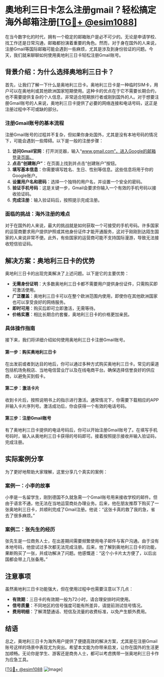 # 奧地利三日卡怎么注册gmail？轻松搞定海外邮箱注册[[TG💪+ @esim1088](https://t.me/s/esim1088)]

在当今数字化的时代，拥有一个稳定的邮箱账户是必不可少的。无论是申请学校、找工作还是日常沟通，邮箱都扮演着重要的角色。然而，对于身在国外的人来说，注册Gmail等国际邮箱可能会遇到一些麻烦，尤其是涉及到身份验证的问题。今天，我们就来聊聊如何使用奥地利三日卡轻松注册Gmail账号。

## 背景介绍：为什么选择奥地利三日卡？

首先，让我们了解一下什么是奥地利三日卡。奥地利三日卡是一种临时SIM卡，用户可以在奥地利或其他欧洲国家短期使用。这种卡的优点在于它不需要长期合约，也不需要提供复杂的个人信息，非常适合短期旅行者或刚到国外的人。对于想要注册Gmail账号的人来说，奥地利三日卡提供了必要的网络连接和电话号码，这正是注册过程中不可或缺的部分。

### 注册Gmail账号的基本流程

注册Gmail账号的过程并不复杂，但如果你身处国外，尤其是没有本地号码的情况下，可能会遇到一些障碍。以下是一般的注册步骤：

1. **访问Gmail官网**：打开浏览器，输入“www.gmail.com”，进入Google的邮箱登录页面。
2. **点击“创建账户”**：在页面上找到并点击“创建账户”按钮。
3. **填写基本信息**：你需要填写姓名、生日、性别等信息。这些信息将用于你的Google账户。
4. **设置用户名和密码**：选择一个独特的用户名，并设置一个安全的密码。
5. **验证手机号码**：这是关键一步，Gmail会要求你输入一个有效的手机号码以接收验证码。
6. **完成注册**：输入验证码后，按照提示完成注册。

### 面临的挑战：海外注册的难点

对于在国外的人来说，最大的挑战就是如何获取一个可接受的手机号码。许多国家的运营商要求用户提供护照或其他身份证件才能开通服务，这对于刚刚到达陌生国家的人来说非常不便。此外，有些国家的运营商可能不支持国际漫游，导致无法接收短信验证码。

## 解决方案：奥地利三日卡的优势

奥地利三日卡的出现完美解决了上述问题。以下是它的主要优势：

- **无需身份证明**：大多数奥地利三日卡都不需要用户提供身份证件，只需购买即可激活使用。
- **广泛覆盖**：奥地利三日卡可以在整个欧洲范围内使用，即使你在其他欧洲国家也可以享受良好的网络服务。
- **即时可用**：购买后即可立即激活，无需等待。
- **价格实惠**：相比长期合约套餐，奥地利三日卡的价格更加亲民。

### 具体操作指南

接下来，我们将详细介绍如何使用奥地利三日卡注册Gmail账号。

#### 第一步：购买奥地利三日卡

在出发前或者到达目的地后，你可以通过多种方式购买奥地利三日卡。常见的渠道包括机场免税店、当地电信营业厅以及在线电商平台。确保选择信誉良好的供应商，以避免买到假卡。

#### 第二步：激活卡片

收到卡片后，按照说明书上的指示进行激活。通常情况下，你需要下载相应的APP并输入卡片序列号。激活成功后，你会获得一个有效的电话号码。

#### 第三步：注册Gmail账号

有了奥地利三日卡提供的电话号码后，你可以开始注册Gmail账号了。在填写手机号码时，输入从奥地利三日卡获得的号码即可。接着按照提示接收并输入验证码，完成注册。

## 实际案例分享

为了更好地帮助大家理解，这里分享几个真实的案例：

### 案例一：小李的故事

小李是一名留学生，刚到德国不久就急需一个Gmail账号用来接收学校的邮件。但由于语言不通，他无法在当地运营商处办理业务。后来，他在朋友推荐下购买了一张奥地利三日卡，并顺利完成了Gmail注册。他说：“这张卡真的救了我的急，省去了很多麻烦。”

### 案例二：张先生的经历

张先生是一位商务人士，在出差期间需要频繁使用电子邮件与客户沟通。由于没有本地号码，他尝试过多次都无法完成注册。后来，他了解到奥地利三日卡的功能，果断购买了一张，并成功解决了问题。他感慨道：“这个小卡片太方便了，以后出国都会带上几张备用。”

## 注意事项

虽然奥地利三日卡功能强大，但在使用过程中也需要注意以下几点：

- **有效期**：三日卡的有效期一般为72小时，请合理安排时间使用。
- **信号质量**：不同地区的信号强度可能有所差异，请提前测试信号情况。
- **费用明细**：了解清楚通话、短信及流量的收费标准，以免产生额外费用。

## 结语

总之，奥地利三日卡为海外用户提供了便捷高效的解决方案，尤其是在注册Gmail账号这样的场景中表现尤为突出。希望本文能为你带来启发，让你在国外的生活更加顺畅。无论你是学生、游客还是商务人士，都可以考虑携带一张奥地利三日卡作为应急工具。

[[TG💪+ @esim1088](https://t.me/s/esim1088) ![Image](https://i.postimg.cc/4NQfJmqS/Snipaste-2025-05-13-00-14-12.png)]